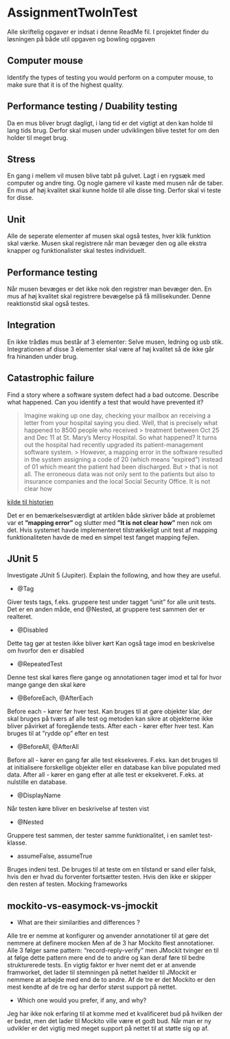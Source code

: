 # AssignmentTwoInTest
 
 Alle skriftelig opgaver er indsat i denne ReadMe fil. I projektet finder du løsningen på både util opgaven og bowling opgaven

## Computer mouse

Identify the types of testing you would perform on a computer mouse, to
make sure that it is of the highest quality.

## Performance testing / Duability testing

Da en mus bliver brugt dagligt, i lang tid er det vigtigt at den kan holde til lang tids brug. Derfor skal musen under udviklingen blive testet for om den holder til meget brug.

## Stress

En gang i mellem vil musen blive tabt på gulvet. Lagt i en rygsæk med computer og andre ting. Og nogle gamere vil kaste med musen når de taber.
En mus af høj kvalitet skal kunne holde til alle disse ting. Derfor skal vi teste for disse.

## Unit

Alle de seperate elementer af musen skal også testes, hver klik funktion skal værke. Musen skal registrere når man bevæger den og alle ekstra knapper og funktionalister skal testes individuelt.

## Performance testing

Når musen bevæges er det ikke nok den registrer man bevæger den. En mus af høj kvalitet skal registrere bevægelse på få millisekunder. Denne reaktionstid skal også testes.

## Integration 
En ikke trådløs mus består af 3 elementer:
Selve musen, ledning og usb stik.
Integrationen af disse 3 elementer skal være af høj kvalitet så de ikke går fra hinanden under brug.


## Catastrophic failure
Find a story where a software system defect had a bad outcome. Describe what happened. Can you identify a test that would have prevented it?


> Imagine waking up one day, checking your mailbox an receiving a letter from your hospital saying you died. Well, that is precisely what happened to 8500 people who received   > treatment between Oct 25 and Dec 11 at St. Mary’s Mercy Hospital. So what happened? It turns out the hospital had recently upgraded its patient-management software system.    > However, a mapping error in the software resulted in the system assigning a code of 20 (which means “expired”) instead of 01 which meant the patient had been discharged. But  > that is not all. The erroneous data was not only sent to the patients but also to insurance companies and the local Social Security Office. It is not clear how

[kilde til historien](https://blog.bitsrc.io/software-is-not-perfect-cases-of-software-failure-and-their-consequences-f5fec39c038f)


Det er en bemærkelsesværdigt at artiklen både skriver både at problemet var et **”mapping error”** og slutter med **”It is not clear how”** men nok om det.
Hvis systemet havde implementeret tilstrækkeligt unit test af mapping funktionaliteten havde de med en simpel test fanget mapping fejlen.
























## JUnit 5

Investigate JUnit 5 (Jupiter). Explain the following, and how they are useful.

* @Tag

Giver tests tags, f.eks. gruppere test under tagget ”unit” for alle unit tests. Det er en anden måde, end @Nested, at gruppere test sammen der er realteret.

* @Disabled

Dette tag gør at testen ikke bliver kørt
Kan også tage imod en beskrivelse om hvorfor den er disabled
* @RepeatedTest

Denne test skal køres flere gange og annotationen tager imod et tal for hvor mange gange den skal køre
* @BeforeEach, @AfterEach

Before each -  kører før hver test. Kan bruges til at gøre objekter klar, der skal bruges på tværs af alle test og metoden kan sikre at objekterne ikke bliver påvirket af foregående tests.
After each -  kører efter hver test. Kan bruges til at ”rydde op” efter en test
* @BeforeAll, @AfterAll

Before all - kører en gang før alle test eksekveres. F.eks. kan det bruges til at initialisere forskellige objekter eller en database kan blive populated med data.
After all - kører en gang efter at alle test er eksekveret. F.eks. at nulstille en database.
* @DisplayName

Når testen køre bliver en beskrivelse af testen vist
* @Nested

Gruppere test sammen, der tester samme funktionalitet, i en samlet test-klasse.
* assumeFalse, assumeTrue

Bruges indeni test.
De bruges til at teste om en tilstand er sand eller falsk, hvis den er hvad du forventer fortsætter testen. Hvis den ikke er skipper den resten af testen. 
Mocking frameworks

## mockito-vs-easymock-vs-jmockit
* What are their similarities and differences ?

Alle tre er nemme at konfigurer og anvender annotationer til at gøre det nemmere at definere mocken
Men af de 3 har Mockito flest annotationer.
Alle 3 følger same pattern: “record-reply-verify” men JMockit tvinger en til at følge dette pattern mere end de to andre og kan deraf føre til bedre strukturerede tests.
En vigtig faktor er hver nemt det er at anvende framworket, det lader til stemningen på nettet hælder til JMockit er nemmere at arbejde med end de to andre.
Af de tre er det Mockito er den mest kendte af de tre og har derfor størst support på nettet.
* Which one would you prefer, if any, and why?

Jeg har ikke nok erfaring til at komme med et kvalificeret bud på hvilken der er bedst, men det lader til Mockito ville være et godt bud. Når man er ny udvikler er det vigtig med meget support på nettet til at støtte sig op af. 



